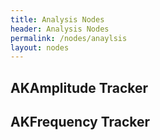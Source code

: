 ```yaml
---
title: Analysis Nodes
header: Analysis Nodes
permalink: /nodes/anaylsis
layout: nodes
---
```


## AKAmplitude Tracker

## AKFrequency Tracker

